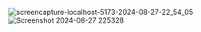 ![screencapture-localhost-5173-2024-08-27-22_54_05](https://github.com/user-attachments/assets/126412cc-a3f2-464c-b1a4-e236c275d716)
![Screenshot 2024-08-27 225328](https://github.com/user-attachments/assets/57866696-6ea3-4783-8d78-2ea306969f77)

